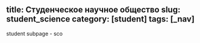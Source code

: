 title: Студенческое научное общество
slug: student_science
category: [student]
tags: [_nav]
---

student subpage - sco